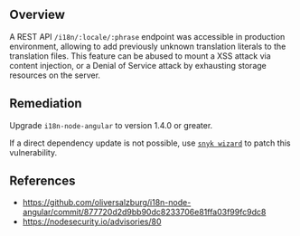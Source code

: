 ## Overview
A REST API `/i18n/:locale/:phrase` endpoint was accessible in production environment, allowing to add previously unknown translation literals to the translation files. This feature can be abused to mount a XSS attack via content injection, or a Denial of Service attack by exhausting storage resources on the server.

## Remediation
Upgrade `i18n-node-angular` to version 1.4.0 or greater.

If a direct dependency update is not possible, use [`snyk wizard`](https://snyk.io/docs/using-snyk#wizard) to patch this vulnerability.

## References
- https://github.com/oliversalzburg/i18n-node-angular/commit/877720d2d9bb90dc8233706e81ffa03f99fc9dc8
- https://nodesecurity.io/advisories/80
